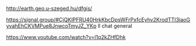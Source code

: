 
http://earth.geo.u-szeged.hu/dfgis/

https://signal.group/#CjQKIPFRU40HrkKbcDpsWFrPxfcEyhv2KrodTTI3iaoGyvahEhCKVMPue8JnwcoTmyJZ_YKp ll chat general

https://www.youtube.com/watch?v=l1q2kZHfDhk


